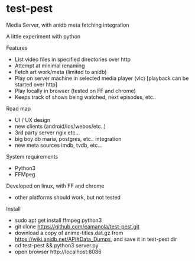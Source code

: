 # test-pest
Media Server, with anidb meta fetching integration

A little experiment with python

Features
- List video files in specified directories over http
- Attempt at minimal renaming
- Fetch art work/meta (limited to anidb)
- Play on server machine in selected media player (vlc) [playback can be started over http]
- Play locally in browser (tested on FF and chrome)
- Keeps track of shows being watched, next episodes, etc..

Road map
- UI / UX design
- new clients (android/ios/webos/etc..)
- 3rd party server ngix etc...
- big boy db maria, postgres, etc.. integration
- new meta sources imdb, tvdb, etc...

System requirements
- Python3
- FFMpeg

Developed on linux, with FF and chrome
- other platforms should work, but not tested

Install
- sudo apt get install ffmpeg python3
- git clone https://github.com/eamanola/test-pest.git
- download a copy of anime-titles.dat.gz from https://wiki.anidb.net/API#Data_Dumps, and save it in test-pest dir
- cd test-pest && python3 server.py
- open browser http://localhost:8086

